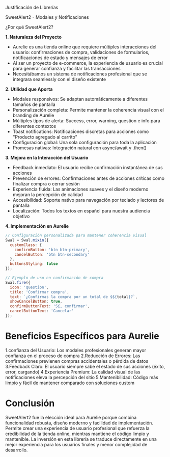 Justificación de Librerías

SweetAlert2 - Modales y Notificaciones

¿Por qué SweetAlert2?

**1. Naturaleza del Proyecto**
- Aurelie es una tienda online que requiere múltiples interacciones del usuario: confirmaciones de compra, validaciones de formularios, notificaciones de estado y mensajes de error
- Al ser un proyecto de e-commerce, la experiencia de usuario es crucial para generar confianza y facilitar las transacciones
- Necesitábamos un sistema de notificaciones profesional que se integrara seamlessly con el diseño existente

**2. Utilidad que Aporta**
- Modales responsivos: Se adaptan automáticamente a diferentes tamaños de pantalla
- Personalización completa: Permite mantener la coherencia visual con el branding de Aurelie
- Múltiples tipos de alerta: Success, error, warning, question e info para diferentes contextos
- Toast notifications: Notificaciones discretas para acciones como "Producto agregado al carrito"
- Configuración global: Una sola configuración para toda la aplicación
- Promesas nativas: Integración natural con async/await y .then()

**3. Mejora en la Interacción del Usuario**
- Feedback inmediato: El usuario recibe confirmación instantánea de sus acciones
- Prevención de errores: Confirmaciones antes de acciones críticas como finalizar compra o cerrar sesión
- Experiencia fluida: Las animaciones suaves y el diseño moderno mejoran la percepción de calidad
- Accesibilidad: Soporte nativo para navegación por teclado y lectores de pantalla
- Localización: Todos los textos en español para nuestra audiencia objetivo

**4. Implementación en Aurelie**
```javascript
// Configuración personalizada para mantener coherencia visual
Swal = Swal.mixin({
  customClass: {
    confirmButton: 'btn btn-primary',
    cancelButton: 'btn btn-secondary'
  },
  buttonsStyling: false
});

// Ejemplo de uso en confirmación de compra
Swal.fire({
  icon: 'question',
  title: 'Confirmar compra',
  text: `¿Confirmas la compra por un total de $${total}?`,
  showCancelButton: true,
  confirmButtonText: 'Sí, confirmar',
  cancelButtonText: 'Cancelar'
});
```
# Beneficios Específicos para Aurelie

1.confianza del Usuario: Los modales profesionales generan mayor confianza en el proceso de compra
2.Reducción de Errores: Las confirmaciones previenen compras accidentales o pérdida de datos
3.Feedback Claro: El usuario siempre sabe el estado de sus acciones (éxito, error, cargando)
4.Experiencia Premium: La calidad visual de las notificaciones eleva la percepción del sitio
5.Mantenibilidad: Código más limpio y fácil de mantener comparado con soluciones custom

# Conclusión

SweetAlert2 fue la elección ideal para Aurelie porque combina funcionalidad robusta, diseño moderno y facilidad de implementación. Permite crear una experiencia de usuario profesional que refuerza la credibilidad de la tienda online, mientras mantiene el código limpio y mantenible. La inversión en esta librería se traduce directamente en una mejor experiencia para los usuarios finales y menor complejidad de desarrollo.


